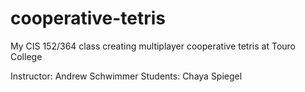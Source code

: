 cooperative-tetris
==================

My CIS 152/364 class creating multiplayer cooperative tetris at Touro College

Instructor: Andrew Schwimmer
Students: Chaya Spiegel